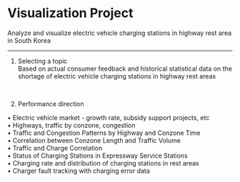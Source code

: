 # Visualization Project


Analyze and visualize electric vehicle charging stations in highway rest area in South Korea<br> 

<hr>

1. Selecting a topic<br>
Based on actual consumer feedback and historical statistical data on the shortage of electric vehicle charging stations in highway rest areas<br>


<br>

2. Performance direction<br>

 <span class="tab"> • Electric vehicle market - growth rate, subsidy support projects, etc</span> <br>
  • Highways, traffic by conzone, congestion<br>
  • Traffic and Congestion Patterns by Highway and Conzone Time<br>
  • Correlation between Conzone Length and Traffic Volume<br>
  • Traffic and Charge Correlation<br>
  • Status of Charging Stations in Expressway Service Stations<br>
  • Charging rate and distribution of charging stations in rest areas<br>
  • Charger fault tracking with charging error data<br>

